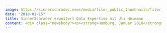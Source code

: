 ```yaml
---
image: https://sinnerschrader.news/media/filer_public_thumbnails/filer_public/91/94/9194e90a-2c66-412c-8164-53c2ec598ce7/uli_heimann_ld7a9066x700.jpg__480x288_q85_crop_subsampling-2_upscale.jpg
date: "2018-01-15"
title: SinnerSchrader erweitert Data Expertise mit Uli Heimann
content: <div class="newsbody"><p><strong>Hamburg, Januar 2018</strong> – SinnerSchrader komplettiert mit dem Adtech-Experten Uli Heimann sein 20-köpfiges Team im Bereich Bereich Analytics und Data Science. Von der Datenstrategie über die operative Datenakquise und -analyse bis hin zur Implementierung entsprechender Technologien bietet SinnerSchrader nun alle Leistungen, um sämtliche Touchpoints einer Customer Journey miteinander zu verknüpfen und zu optimieren.</p><p>Der forcierte Ausbau des Data Bereichs ist für SinnerSchrader ein konsequenter Schritt, um Geschäfts- und Vertriebsmodelle auch durch den Einsatz von Daten zu transformieren. Dabei erzielen Daten als ein integraler Bestandteil der Wertschöpfungskette von Unternehmen bereits relevante Umsätze.</p><p>Uli Heimann wird als Director Data Science im Team um Dr. Martin Holtschneider die Entwicklung im Content- und Plattform-Bereich von SinnerSchrader vorantreiben. Vor allem mit programmatisch gesteuerten Kommunikationsstrategien wird er qualitative, reichweitenstarke Ergebnisse für digitale Produkte und Services erzielen.</p><p>Der studierte Kommunikationswissenschaftler und Volkswirt Heimann kommt von der Omnicom Media Group Germany, wo er als Managing Partner für die Datenstrategie in der digitalen Media-Aktivierung verantwortlich war und Kunden wie Audi, VW und Unitymedia betreute.</p><p>"Die langjährige Erfahrung und die Kompetenz von Uli Heimann bei der Anwendung von Daten im digitalen Advertising ermöglicht uns, die Lösungen zu vermarkten, die von Kunden für Vernetzung und Wachstum gebraucht werden”, so Dr. Martin Holtschneider, Head of Analytics and Data Science SinnerSchrader</p><p>"Messbare Leistungssteigerungen in digitalen Geschäftsmodellen zu generieren, das ist meine Mission. Diese lässt sich in dem visionären Umfeld bei SinnerSchrader mit einem sehr erfahrenen Data-Team umsetzen”, freut sich Uli Heimann (Director Data Science SinnerSchrader) über seine neue Tätigkeit.</p><p><a class="news-backlink" href="/de/"><svg class="svg-ico svg-ico--arrow-left"><use xlink&#58;href="#arrow-down"></use></svg>Zurück zur Presse Übersicht</a></p></div>
---
```


